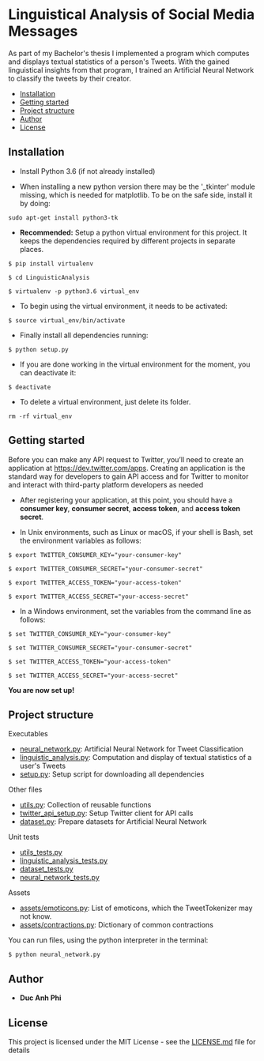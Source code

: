 # Linguistical Analysis of Social Media Messages

As part of my Bachelor's thesis I implemented a program which computes
and displays textual statistics of a person's Tweets. With the gained
linguistical insights from that program, I trained an Artificial Neural Network
to classify the tweets by their creator.


- [Installation](#installation)
- [Getting started](#getting-started)
- [Project structure](#project-structure)
- [Author](#author)
- [License](#license)

## Installation
* Install Python 3.6 (if not already installed)

* When installing a new python version there may be the '_tkinter' module missing, which is needed for matplotlib. To be on the safe side, install it by doing:

```
sudo apt-get install python3-tk
```

* **Recommended:**
Setup a python virtual environment for this project. It keeps the dependencies required by different projects in separate places.

```
$ pip install virtualenv

$ cd LinguisticAnalysis

$ virtualenv -p python3.6 virtual_env
```
* To begin using the virtual environment, it needs to be activated:

```
$ source virtual_env/bin/activate
```

* Finally install all dependencies running:

```
$ python setup.py
```

* If you are done working in the virtual environment for the moment, you can deactivate it:

```
$ deactivate
```

* To delete a virtual environment, just delete its folder.

```
rm -rf virtual_env
```

## Getting started

Before you can make any API request to Twitter, you’ll need to create an application at
https://dev.twitter.com/apps. Creating an application is the standard way for developers
to gain API access and for Twitter to monitor and interact with third-party platform developers
as needed

* After registering your application, at this point, you
should have a **consumer key**, **consumer secret**, **access token**, and **access token secret**.


* In Unix environments, such as Linux or macOS, if your shell is Bash, set the
environment variables as follows:

```
$ export TWITTER_CONSUMER_KEY="your-consumer-key"

$ export TWITTER_CONSUMER_SECRET="your-consumer-secret"

$ export TWITTER_ACCESS_TOKEN="your-access-token"

$ export TWITTER_ACCESS_SECRET="your-access-secret"

```

* In a Windows environment, set the variables from the command line as follows:

```
$ set TWITTER_CONSUMER_KEY="your-consumer-key"

$ set TWITTER_CONSUMER_SECRET="your-consumer-secret"

$ set TWITTER_ACCESS_TOKEN="your-access-token"

$ set TWITTER_ACCESS_SECRET="your-access-secret"
```

**You are now set up!**

## Project structure

Executables

* [neural_network.py](neural_network.py): Artificial Neural Network for Tweet Classification
* [linguistic_analysis.py](linguistic_analysis.py): Computation and display of textual statistics of a user's Tweets
* [setup.py](setup.py): Setup script for downloading all dependencies

Other files

* [utils.py](utils.py): Collection of reusable functions
* [twitter_api_setup.py](twitter_api_setup.py): Setup Twitter client for API calls
* [dataset.py](dataset.py): Prepare datasets for Artificial Neural Network

Unit tests

* [utils_tests.py](utils.tests.py)
* [linguistic_analysis_tests.py](linguistic_analysis_tests.py)
* [dataset_tests.py](dataset_tests.py)
* [neural_network_tests.py](neural_network_tests.py)

Assets

* [assets/emoticons.py](assets/emoticons.py): List of emoticons, which the TweetTokenizer may not know.
* [assets/contractions.py](assets/contractions.py): Dictionary of common contractions

You can run files, using the python interpreter in the terminal:

```
$ python neural_network.py
```

## Author

* **Duc Anh Phi**

## License

This project is licensed under the MIT License - see the [LICENSE.md](LICENSE.md) file for details
